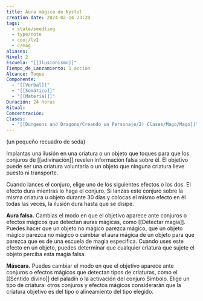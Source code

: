 ```yaml
---
title: Aura mágica de Nystul
creation date: 2024-02-14 23:20
tags:
  - state/seedling
  - type/note
  - conj/lv2
  - c/mag
aliases: 
Nivel: 2
Escuela: "[[Ilusionismo]]"
Tiempo_de_Lanzamiento: 1 accion
Alcance: Toque
Componente:
  - "[[Verbal]]"
  - "[[Somático]]"
  - "[[Material]]"
Duración: 24 horas
Ritual: 
Concentración: 
Clases:
  - "[[Dungeons and Dragons/Creando un Personaje/2) Clases/Mago/Mago]]"
---
```

(un pequeño recuadro de seda)

Implantas una ilusión en una criatura o un objeto que toques para que los conjuros de [[adivinación]] revelen información falsa sobre él. El objetivo puede ser una criatura voluntaria o un objeto que ninguna criatura lleve puesto ni transporte.

Cuando lances el conjuro, elige uno de los siguientes efectos o los dos. El efecto dura mientras lo haga el conjuro. Si lanzas este conjuro sobre la misma criatura u objeto durante 30 días y colocas el mismo efecto en él todas las veces, la ilusión dura hasta que se disipe.

**Aura falsa.** Cambias el modo en que el objetivo aparece ante conjuros o efectos mágicos que detectan auras mágicas, como [[Detectar magia]]. Puedes hacer que un objeto no mágico parezca mágico, que un objeto mágico parezca no mágico o cambiar el aura mágica de un objeto para que parezca que es de una escuela de magia específica. Cuando uses este efecto en un objeto, puedes determinar que cualquier criatura que sujete el objeto perciba esta magia falsa.

**Máscara.** Puedes cambiar el modo en que el objetivo aparece ante conjuros o efectos mágicos que detectan tipos de criaturas, como el [[Sentido divino]] del paladín o la activación del conjuro Símbolo. Elige un tipo de criatura: otros conjuros y efectos mágicos considerarán que la criatura objetivo es del tipo o alineamiento del tipo elegido.
